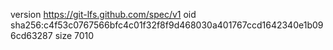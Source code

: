 version https://git-lfs.github.com/spec/v1
oid sha256:c4f53c0767566bfc4c01f32f8f9d468030a401767ccd1642340e1b096cd63287
size 7010

